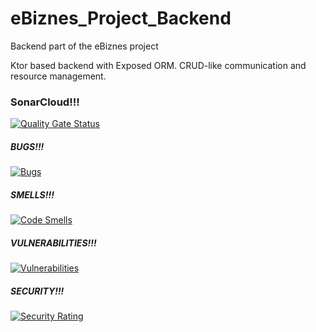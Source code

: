 # eBiznes_Project_Backend
Backend part of the eBiznes project

Ktor based backend with Exposed ORM.
CRUD-like communication and resource management.

### SonarCloud!!!
[![Quality Gate Status](https://sonarcloud.io/api/project_badges/measure?project=WojciechK2_eBiznes_Project_Backend&metric=alert_status)](https://sonarcloud.io/summary/new_code?id=WojciechK2_eBiznes_Project_Backend)

##### BUGS!!!
[![Bugs](https://sonarcloud.io/api/project_badges/measure?project=WojciechK2_eBiznes_Project_Backend&metric=bugs)](https://sonarcloud.io/summary/new_code?id=WojciechK2_eBiznes_Project_Backend)

##### SMELLS!!!
[![Code Smells](https://sonarcloud.io/api/project_badges/measure?project=WojciechK2_eBiznes_Project_Backend&metric=code_smells)](https://sonarcloud.io/summary/new_code?id=WojciechK2_eBiznes_Project_Backend)

##### VULNERABILITIES!!!
[![Vulnerabilities](https://sonarcloud.io/api/project_badges/measure?project=WojciechK2_eBiznes_Project_Backend&metric=vulnerabilities)](https://sonarcloud.io/summary/new_code?id=WojciechK2_eBiznes_Project_Backend)

##### SECURITY!!!
[![Security Rating](https://sonarcloud.io/api/project_badges/measure?project=WojciechK2_eBiznes_Project_Backend&metric=security_rating)](https://sonarcloud.io/summary/new_code?id=WojciechK2_eBiznes_Project_Backend)
